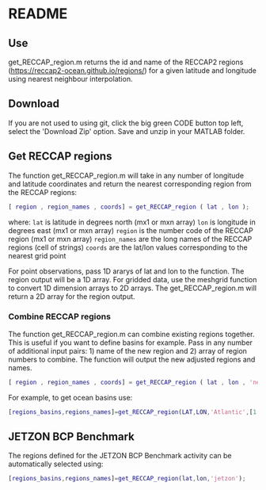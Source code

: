 # README

## Use

get_RECCAP_region.m returns the id and name of the RECCAP2 regions (https://reccap2-ocean.github.io/regions/) for a given latitude and longitude using nearest neighbour interpolation. 

## Download

If you are not used to using git, click the big green CODE button top left, select the 'Download Zip' option. Save and unzip in your MATLAB folder. 

## Get RECCAP regions

The function get_RECCAP_region.m will take in any number of longitude and latitude coordinates and return the nearest corresponding region from the RECCAP regions:
```matlab
[ region , region_names , coords] = get_RECCAP_region ( lat , lon );
```
where:
 ```lat``` is latitude in degrees north (mx1 or mxn array)
 ```lon``` is longitude in degrees east (mx1 or mxn array)
 ```region``` is the number code of the RECCAP region (mx1 or mxn array)
 ```region_names``` are the long names of the RECCAP regions (cell of strings)
 ```coords``` are the lat/lon values corresponding to the nearest grid point

 For point observations, pass 1D ararys of lat and lon to the function. The region output will be a 1D array.
 For gridded data, use the meshgrid function to convert 1D dimension arrays to 2D arrays. The get_RECCAP_region.m will return a 2D array for the region output.

 ### Combine RECCAP regions
 The function get_RECCAP_region.m can combine existing regions together. This is useful if you want to define basins for example. Pass in any number of additional input pairs: 1) name of the new region and 2) array of region numbers to combine. The function will output the new adjusted regions and names.
```matlab
[ region , region_names , coords] = get_RECCAP_region ( lat , lon , 'new_region_1', [1 2 3] , 'new_region_2' , [4 5 6 7]);
```

For example, to get ocean basins use:
```matlab
[regions_basins,regions_names]=get_RECCAP_region(LAT,LON,'Atlantic',[1:6],'Pacific',[7:12],'Indian',[13:16],'Arctic',[17:26],'SO',[27:29]);
```

## JETZON BCP Benchmark

The regions defined for the JETZON BCP Benchmark activity can be automatically selected using:

```matlab
[regions_basins,regions_names]=get_RECCAP_region(lat,lon,'jetzon');
```
